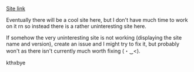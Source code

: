 [Site link](https://clementsaic.github.io/)

Eventually there will be a cool site here, but I don't have much time to work on it rn so instead there is a rather uninteresting site here.

If somehow the very uninteresting site is not working (displaying the site name and version), create an issue and I might try to fix it, but probably won't as there isn't currently much worth fixing (・‿<).

kthxbye
